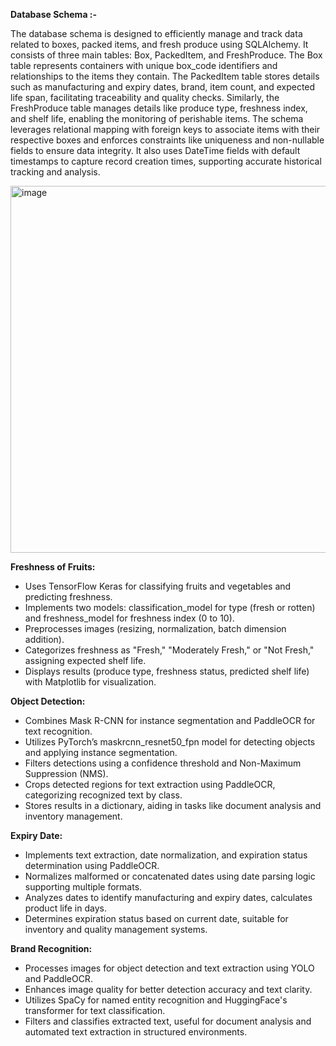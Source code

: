 **Database Schema :-**

The database schema is designed to efficiently manage and track data related to boxes, packed items, and fresh produce using SQLAlchemy. It consists of three main tables: Box, PackedItem, and FreshProduce. The Box table represents containers with unique box_code identifiers and relationships to the items they contain. The PackedItem table stores details such as manufacturing and expiry dates, brand, item count, and expected life span, facilitating traceability and quality checks. Similarly, the FreshProduce table manages details like produce type, freshness index, and shelf life, enabling the monitoring of perishable items. The schema leverages relational mapping with foreign keys to associate items with their respective boxes and enforces constraints like uniqueness and non-nullable fields to ensure data integrity. It also uses DateTime fields with default timestamps to capture record creation times, supporting accurate historical tracking and analysis.

<img width="587" alt="image" src="https://github.com/user-attachments/assets/64aa0d8c-14c5-4f4c-a4f1-24f5eddd7a5f" />





**Freshness of Fruits:**
- Uses TensorFlow Keras for classifying fruits and vegetables and predicting freshness.
- Implements two models: classification_model for type (fresh or rotten) and freshness_model for freshness index (0 to 10).
- Preprocesses images (resizing, normalization, batch dimension addition).
- Categorizes freshness as "Fresh," "Moderately Fresh," or "Not Fresh," assigning expected shelf life.
- Displays results (produce type, freshness status, predicted shelf life) with Matplotlib for visualization.

**Object Detection:**
- Combines Mask R-CNN for instance segmentation and PaddleOCR for text recognition.
- Utilizes PyTorch’s maskrcnn_resnet50_fpn model for detecting objects and applying instance segmentation.
- Filters detections using a confidence threshold and Non-Maximum Suppression (NMS).
- Crops detected regions for text extraction using PaddleOCR, categorizing recognized text by class.
- Stores results in a dictionary, aiding in tasks like document analysis and inventory management.

**Expiry Date:**
- Implements text extraction, date normalization, and expiration status determination using PaddleOCR.
- Normalizes malformed or concatenated dates using date parsing logic supporting multiple formats.
- Analyzes dates to identify manufacturing and expiry dates, calculates product life in days.
- Determines expiration status based on current date, suitable for inventory and quality management systems.

**Brand Recognition:**
- Processes images for object detection and text extraction using YOLO and PaddleOCR.
- Enhances image quality for better detection accuracy and text clarity.
- Utilizes SpaCy for named entity recognition and HuggingFace's transformer for text classification.
- Filters and classifies extracted text, useful for document analysis and automated text extraction in structured environments.



